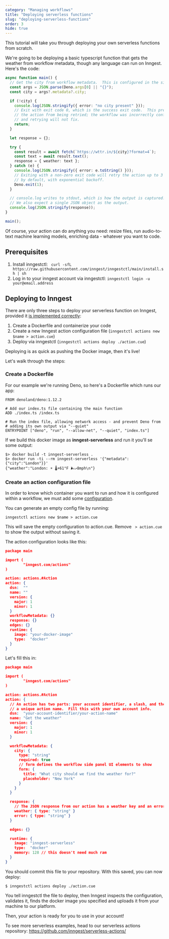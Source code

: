 ```yaml
---
category: "Managing workflows"
title: "Deploying serverless functions"
slug: "deploying-serverless-functions"
order: 3
hide: true
---
```


This tutorial will take you through deploying your own serverless functions from scratch.

We're going to be deploying a basic typescript function that gets the weather from workflow metadata, though any language can run on Inngest. Here's the code:

```typescript
async function main() {
  // Get the city from workflow metadata.  This is configured in the side panel.
  const args = JSON.parse(Deno.args[0] || "{}");
  const city = args?.metadata?.city;

  if (!city) {
    console.log(JSON.stringify({ error: "no city present" }));
    // Exit with exit code 0, which is the success exit code.  This prevents
    // the action from being retried; the workflow was incorrectly configured
    // and retrying will not fix.
    return;
  }

  let response = {};

  try {
    const result = await fetch(`https://wttr.in/${city}?format=4`);
    const text = await result.text();
    response = { weather: text };
  } catch (e) {
    console.log(JSON.stringify({ error: e.toString() }));
    // Exiting with a non-zero exit code will retry the action up to 3 times
    // by default, with exponential backoff.
    Deno.exit(1);
  }

  // console.log writes to stdout, which is how the output is captured.
  // We also expect a single JSON object as the output.
  console.log(JSON.stringify(response));
}

main();
```

Of course, your action can do anything you need: resize files, run audio-to-text machine learning models, enriching data - whatever you want to code.

## Prerequisites

1. Install inngestctl: ` curl -sfL https://raw.githubusercontent.com/inngest/inngestctl/main/install.sh | sh`
2. Log in to your inngest account via inngestctl: `inngestctl login -u your@email.address`

## Deploying to Inngest

There are only three steps to deploy your serverless function on Inngest, provided it
[is implemented correctly](/docs/actions/serverless/intro#implementation):

1. Create a Dockerfile and containerize your code
2. Create a new Inngest action configuration file (`inngestctl actions new $name > action.cue`)
3. Deploy via inngestctl (`inngestctl actions deploy ./action.cue`)

Deploying is as quick as pushing the Docker image, then it's live!

Let's walk through the steps:

### Create a Dockerfile

For our example we're running Deno, so here's a Dockerfile which runs our app:

```docker
FROM denoland/deno:1.12.2

# Add our index.ts file containing the main function
ADD ./index.ts /index.ts

# Run the index file, allowing network access - and prevent Deno from
# adding its own output via "--quiet"
ENTRYPOINT ["deno", "run", "--allow-net", "--quiet", "index.ts"]
```

If we build this docker image as **inngest-serverless** and run it you'll se some output:

```
$> docker build -t inngest-serverless .
$> docker run -ti --rm inngest-serverless '{"metadata":{"city":"London"}}'
{"weather":"London: ☀️ 🌡️+61°F 🌬️↗8mph\n"}
```

### Create an action configuration file

In order to know which container you want to run and how it is configured within a workflow, we must add some [configuration](/docs/actions/serverless/intro#configuration).

You can generate an empty config file by running:

```
inngestctl actions new $name > action.cue
```

This will save the empty configuration to action.cue. Remove ` > action.cue` to show the output without saving it.

The action configuration looks like this:

```json
package main

import (
        "inngest.com/actions"
)

action: actions.#Action
action: {
  dsn:  ""
  name: ""
  version: {
    major: 1
    minor: 1
  }
  workflowMetadata: {}
  response: {}
  edges: {}
  runtime: {
    image: "your-docker-image"
    type:  "docker"
  }
}
```

Let's fill this in:

```json
package main

import (
        "inngest.com/actions"
)

action: actions.#Action
action: {
  // An action has two parts: your account identifier, a slash, and then
  // a unique action name.  Fill this with your own account info.
  dsn:  "your-account-identifier/your-action-name"
  name: "Get the weather"
  version: {
    major: 1
    minor: 1
  }

  workflowMetadata: {
    city: {
      type: "string"
      required: true
      // form defines the workflow side panel UI elements to show
      form: {
        title: "What city should we find the weather for?"
        placeholder: "New York"
      }
    }
  }

  response: {
    // The JSON response from our action has a weather key and an error key.
    weather: { type: "string" }
    error: { type: "string" }
  }

  edges: {}

  runtime: {
    image: "inngest-serverless"
    type:  "docker"
    memory: 128 // this doesn't need much ram
  }
}
```

You should commit this file to your repository. With this saved, you can now deploy:

```
$ inngestctl actions deploy ./action.cue
```

You tell inngestctl the file to deploy, then Inngest inspects the configuration, validates
it, finds the docker image you specified and uploads it from your machine to our platform.

Then, your action is ready for you to use in your account!

To see more serverless examples, head to our serverless actions repository: https://github.com/inngest/serverless-actions/
